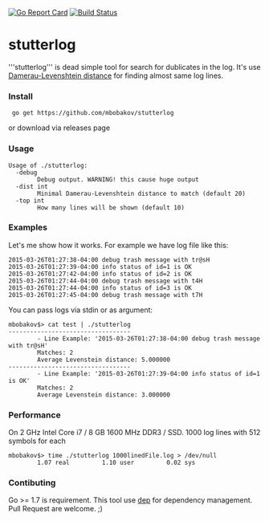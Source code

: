 
[![Go Report Card](https://goreportcard.com/badge/github.com/mbobakov/stutterlog)](https://goreportcard.com/report/github.com/mbobakov/stutterlog) [![Build Status](https://travis-ci.org/mbobakov/stutterlog.svg?branch=master)](https://travis-ci.org/mbobakov/stutterlog)

# stutterlog
'''stutterlog''' is dead simple tool for search for dublicates in the log.
It's use [Damerau-Levenshtein distance](https://en.wikipedia.org/wiki/Damerau–Levenshtein_distance) for finding almost same log lines.

### Install
``` go get https://github.com/mbobakov/stutterlog```

or download via releases page
### Usage
    Usage of ./stutterlog:
      -debug
            Debug output. WARNING! this cause huge output
      -dist int
            Minimal Damerau-Levenshtein distance to match (default 20)
      -top int
            How many lines will be shown (default 10)
### Examples
Let's me show how it works. For example we have log file like this:

    2015-03-26T01:27:38-04:00 debug trash message with tr@sH
    2015-03-26T01:27:39-04:00 info status of id=1 is OK
    2015-03-26T01:27:42-04:00 info status of id=2 is OK
    2015-03-26T01:27:44-04:00 debug trash message with t4H
    2015-03-26T01:27:44-04:00 info status of id=3 is OK
    2015-03-26T01:27:45-04:00 debug trash message with t7H

You can pass logs via stdin or as argument:

    mbobakov$> cat test | ./stutterlog
    ----------------------------------
            - Line Example: '2015-03-26T01:27:38-04:00 debug trash message with tr@sH'
            Matches: 2
            Average Levenstein distance: 5.000000
    ----------------------------------
            - Line Example: '2015-03-26T01:27:39-04:00 info status of id=1 is OK'
            Matches: 2
            Average Levenstein distance: 3.000000

### Performance
On 2 GHz Intel Core i7 / 8 GB 1600 MHz DDR3 / SSD. 1000 log lines with 512 symbols for each

    mbobakov$> time ./stutterlog 1000linedFile.log > /dev/null
            1.07 real         1.10 user         0.02 sys

### Contibuting
Go >= 1.7 is requirement. This tool use [dep](https://github.com/golang/dep) for dependency management. Pull Request are welcome. ;) 

